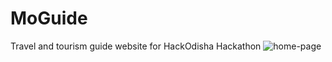 # MoGuide
Travel and tourism guide website for HackOdisha Hackathon
![home-page](https://user-images.githubusercontent.com/103681122/189624706-b5aeeca3-868c-4563-8eb7-b745a037ea3a.jpg)

